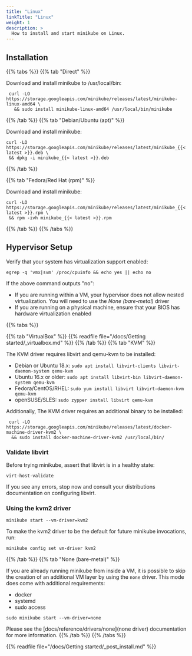 ```yaml
---
title: "Linux"
linkTitle: "Linux"
weight: 1
description: >
  How to install and start minikube on Linux.
---
```


## Installation

{{% tabs %}}
{{% tab "Direct" %}}

Download and install minikube to /usr/local/bin:

```shell
 curl -LO https://storage.googleapis.com/minikube/releases/latest/minikube-linux-amd64 \
   && sudo install minikube-linux-amd64 /usr/local/bin/minikube
```
{{% /tab %}}
{{% tab "Debian/Ubuntu (apt)" %}}

Download and install minikube:

```shell
curl -LO https://storage.googleapis.com/minikube/releases/latest/minikube_{{< latest >}}.deb \
 && dpkg -i minikube_{{< latest >}}.deb
 ```

{{% /tab %}}

{{% tab "Fedora/Red Hat (rpm)" %}}

Download and install minikube:

```shell
curl -LO https://storage.googleapis.com/minikube/releases/latest/minikube_{{< latest >}}.rpm \
 && rpm -ivh minikube_{{< latest >}}.rpm
 ```

{{% /tab %}}
{{% /tabs %}}

## Hypervisor Setup

Verify that your system has virtualization support enabled:

```shell
egrep -q 'vmx|svm' /proc/cpuinfo && echo yes || echo no
```

If the above command outputs "no":

- If you are running within a VM, your hypervisor does not allow nested virtualization. You will need to use the *None (bare-metal)* driver
- If you are running on a physical machine, ensure that your BIOS has hardware virtualization enabled

{{% tabs %}}

{{% tab "VirtualBox" %}}
{{% readfile file="/docs/Getting started/_virtualbox.md" %}}
{{% /tab %}}
{{% tab "KVM" %}}

The KVM driver requires libvirt and qemu-kvm to be installed:

- Debian or Ubuntu 18.x: `sudo apt install libvirt-clients libvirt-daemon-system qemu-kvm`
- Ubuntu 16.x or older: `sudo apt install libvirt-bin libvirt-daemon-system qemu-kvm`
- Fedora/CentOS/RHEL: `sudo yum install libvirt libvirt-daemon-kvm qemu-kvm`
- openSUSE/SLES: `sudo zypper install libvirt qemu-kvm`

Additionally, The KVM driver requires an additional binary to be installed:

```shell
 curl -LO https://storage.googleapis.com/minikube/releases/latest/docker-machine-driver-kvm2 \
  && sudo install docker-machine-driver-kvm2 /usr/local/bin/
```

### Validate libvirt

Before trying minikube, assert that libvirt is in a healthy state:

```shell
virt-host-validate
```

If you see any errors, stop now and consult your distributions documentation on configuring libvirt.

### Using the kvm2 driver

```shell
minikube start --vm-driver=kvm2
```

To make the kvm2 driver to be the default for future minikube  invocations, run:

```shell
minikube config set vm-driver kvm2
```

{{% /tab %}}
{{% tab "None (bare-metal)" %}}

If you are already running minikube from inside a VM, it is possible to skip the creation of an additional VM layer by using the `none` driver. 
This mode does come with additional requirements:

- docker
- systemd
- sudo access

```shell
sudo minikube start --vm-driver=none
```

Please see the [docs/reference/drivers/none](none driver) documentation for more information.
{{% /tab %}}
{{% /tabs %}}

{{% readfile file="/docs/Getting started/_post_install.md" %}}
